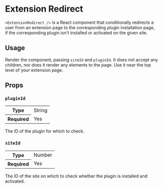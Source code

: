 Extension Redirect
==================

`<ExtensionRedirect />` is a React component that conditionally redirects a user from an
extension page to the corresponding plugin installation page, if the corresponding plugin
isn't installed or activated on the given site.

## Usage

Render the component, passing `siteId` and `pluginId`. It does not accept any children, nor does it render any elements to the page. Use it near the top level of your extension page.

## Props

### `pluginId`

<table>
	<tr><th>Type</th><td>String</td></tr>
	<tr><th>Required</th><td>Yes</td></tr>
</table>

The ID of the plugin for which to check.

### `siteId`

<table>
	<tr><th>Type</th><td>Number</td></tr>
	<tr><th>Required</th><td>Yes</td></tr>
</table>

The ID of the site on which to check whether the plugin is installed and activated.
